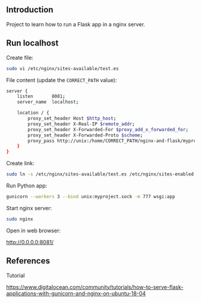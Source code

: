 ## Introduction

Project to learn how to run a Flask app in a nginx server.

## Run localhost

Create file: 

```bash
sudo vi /etc/nginx/sites-available/test.es
```

File content (update the `CORRECT_PATH` value):

```bash
server {
    listen       8081;
    server_name  localhost;

    location / {
        proxy_set_header Host $http_host;
        proxy_set_header X-Real-IP $remote_addr;
        proxy_set_header X-Forwarded-For $proxy_add_x_forwarded_for;
        proxy_set_header X-Forwarded-Proto $scheme;
        proxy_pass http://unix:/home/CORRECT_PATH/nginx-and-flask/myproject.sock;
    }
}
```

Create link:

```bash
sudo ln -s /etc/nginx/sites-available/test.es /etc/nginx/sites-enabled
```

Run Python app:

```bash
gunicorn --workers 3 --bind unix:myproject.sock -m 777 wsgi:app
```

Start nginx server:

```bash
sudo nginx
```

Open in web browser:

<http://0.0.0.0:8081/>

## References

Tutorial

<https://www.digitalocean.com/community/tutorials/how-to-serve-flask-applications-with-gunicorn-and-nginx-on-ubuntu-18-04>
